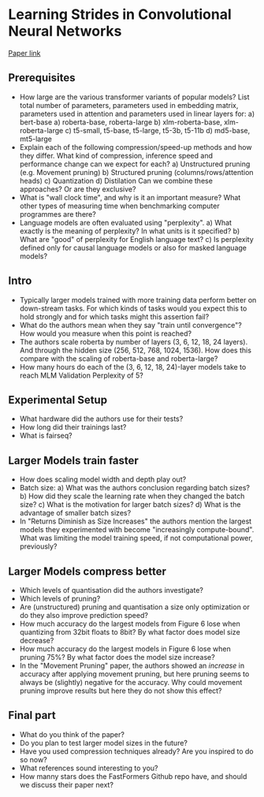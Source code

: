 # Learning Strides in Convolutional Neural Networks

[Paper link](https://arxiv.org/pdf/2002.11794.pdf)

## Prerequisites

* How large are the various transformer variants of popular models?
  List total number of parameters, parameters used in embedding matrix,
  parameters used in attention and parameters used in linear layers for:
  a) bert-base
  a) roberta-base, roberta-large
  b) xlm-roberta-base, xlm-roberta-large
  c) t5-small, t5-base, t5-large, t5-3b, t5-11b
  d) md5-base, mt5-large
* Explain each of the following compression/speed-up methods and how
  they differ. What kind of compression, inference speed and performance
  change can we expect for each?
  a) Unstructured pruning (e.g. Movement pruning)
  b) Structured pruning (columns/rows/attention heads)
  c) Quantization
  d) Distilation
  Can we combine these approaches? Or are they exclusive?
* What is "wall clock time", and why is it an important measure? What other
  types of measuring time when benchmarking computer programmes are there?
* Language models are often evaluated using "perplexity".
  a) What exactly is the meaning of perplexity? In what units is it specified?
  b) What are "good" of perplexity for English language text?
  c) Is perplexity defined only for causal language models or also for masked
     language models?

## Intro
* Typically larger models trained with more training data perform better on
down-stream tasks. For which kinds of tasks would you expect this to hold strongly
and for which tasks might this assertion fail?
* What do the authors mean when they say "train until convergence"? How would you
  measure when this point is reached?
* The authors scale roberta by number of layers (3, 6, 12, 18, 24 layers). And through
  the hidden size (256, 512, 768, 1024, 1536). How does this compare with the scaling
  of roberta-base and roberta-large?
* How many hours do each of the (3, 6, 12, 18, 24)-layer models take to reach MLM Validation
  Perplexity of 5?

## Experimental Setup
* What hardware did the authors use for their tests?
* How long did their trainings last?
* What is fairseq?


## Larger Models train faster
* How does scaling model width and depth play out?
* Batch size:
  a) What was the authors conclusion regarding batch sizes?
  b) How did they scale the learning rate when they changed the batch size?
  c) What is the motivation for larger batch sizes?
  d) What is the advantage of smaller batch sizes?
* In "Returns Diminish as Size Increases" the authors mention the largest
  models they experimented with become "increasingly compute-bound". What
  was limiting the model training speed, if not computational power, previously?

## Larger Models compress better

* Which levels of quantisation did the authors investigate?
* Which levels of pruning?
* Are (unstructured) pruning and quantisation a size only optimization or
  do they also improve prediction speed?
* How much accuracy do the largest models from Figure 6 lose when quantizing from
  32bit floats to 8bit? By what factor does model size decrease?
* How much accuracy do the largest models in Figure 6 lose when pruning 75%? By what
  factor does the model size increase?
* In the "Movement Pruning" paper, the authors showed an *increase* in accuracy after
  applying movement pruning, but here pruning seems to always be (slightly) negative for
  the accuracy. Why could movement pruning improve results but here they do not show
  this effect?


## Final part

* What do you think of the paper?
* Do you plan to test larger model sizes in the future?
* Have you used compression techniques already? Are you inspired to do so now?
* What references sound interesting to you?
* How manny stars does the FastFormers Github repo have, and should we discuss
  their paper next?

